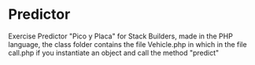 # Predictor
Exercise Predictor "Pico y Placa" for Stack Builders, made in the PHP language, the class folder contains the file Vehicle.php in which in the file call.php if you instantiate an object and call the method "predict"
